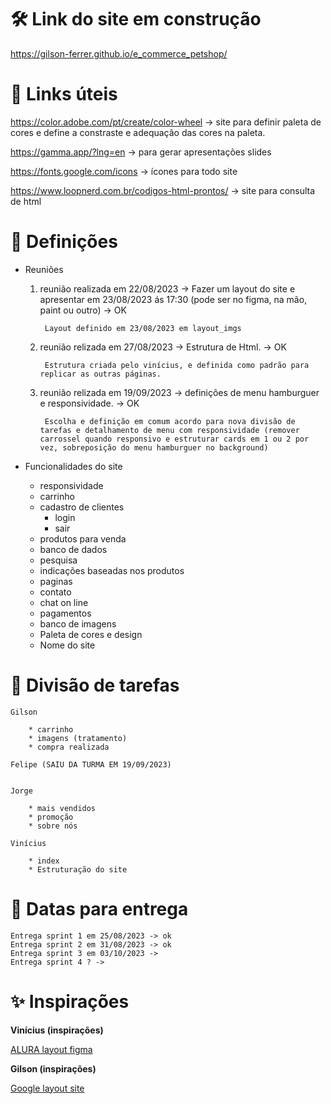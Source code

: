 # 🛠 Link do site em construção

https://gilson-ferrer.github.io/e_commerce_petshop/

# 📎 Links úteis

https://color.adobe.com/pt/create/color-wheel -> site para definir paleta de cores e define a constraste e adequação das cores na paleta.

https://gamma.app/?lng=en -> para gerar apresentações slides

https://fonts.google.com/icons -> ícones para todo site

https://www.loopnerd.com.br/codigos-html-prontos/ -> site para consulta de html 

# 📑 Definições

* Reuniões <br>

	1. reunião realizada em 22/08/2023 -> Fazer um layout do site e apresentar em 23/08/2023 ás 17:30 (pode ser no figma, na mão, paint ou outro) -> OK

			Layout definido em 23/08/2023 em layout_imgs 



	2. reunião relizada em 27/08/2023 -> Estrutura de Html. -> OK

			Estrutura criada pelo vinícius, e definida como padrão para replicar as outras páginas.


	3. reunião relizada em 19/09/2023 -> definições de menu hamburguer e responsividade. -> OK

			Escolha e definição em comum acordo para nova divisão de tarefas e detalhamento de menu com responsividade (remover carrossel quando responsivo e estruturar cards em 1 ou 2 por vez, sobreposição do menu hamburguer no background)





* Funcionalidades do site

	* responsividade
	* carrinho
	* cadastro de clientes
		- login
		- sair
	* produtos para venda
	* banco de dados
	* pesquisa
	* indicações baseadas nos produtos
	* paginas
	* contato
	* chat on line
	* pagamentos
	* banco de imagens
	* Paleta de cores e design
	* Nome do site
	
# 📌 Divisão de tarefas

	Gilson 

		* carrinho 
		* imagens (tratamento)
		* compra realizada

	Felipe (SAIU DA TURMA EM 19/09/2023)

	
	Jorge 

		* mais vendidos
		* promoção
		* sobre nós
	
	Vinícius 

		* index
		* Estruturação do site
	


# 📆 Datas para entrega

	Entrega sprint 1 em 25/08/2023 -> ok
	Entrega sprint 2 em 31/08/2023 -> ok
	Entrega sprint 3 em 03/10/2023 -> 
	Entrega sprint 4 ? -> 



# ✨ Inspirações

**Vinícius (inspirações)** <br>


[ALURA layout figma](https://www.figma.com/file/RDLt5kw6wI9ipsMFw5C0ST/AluraBooks-(Copy)?type=design&node-id=37-94&mode=design)



**Gilson (inspirações)**<br>

[Google layout site](https://www.pettoco.com.br/?gclid=Cj0KCQjwuZGnBhD1ARIsACxbAVgz7xPIePkbV67GAeC65THiNpUT0Q8KqI9kfurVDadlhNBoRfXUsygaAkv4EALw_wcB)

